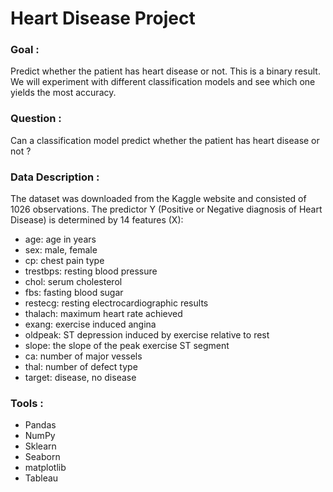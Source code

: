 # Heart Disease Project
### Goal : 
Predict whether the patient has heart disease or not. This is a binary result. We will experiment with different classification models and see which
one yields the most accuracy.

### Question : 
Can a classification model predict whether the patient has heart disease or not ?

### Data Description : 
The dataset was downloaded from the Kaggle website and consisted of 1026 observations. The predictor Y (Positive or Negative diagnosis of Heart Disease) 
is determined by 14 features (X):

-  age: age in years
-  sex: male,  female
-  cp: chest pain type
-  trestbps: resting blood pressure
-  chol: serum cholesterol
-  fbs: fasting blood sugar
-  restecg: resting electrocardiographic results
-  thalach: maximum heart rate achieved
-  exang: exercise induced angina
-  oldpeak: ST depression induced by exercise relative to rest
-  slope: the slope of the peak exercise ST segment
-  ca: number of major vessels
-  thal: number of defect type
-  target: disease, no disease

### Tools : 
- Pandas
- NumPy
- Sklearn
- Seaborn
- matplotlib
- Tableau


